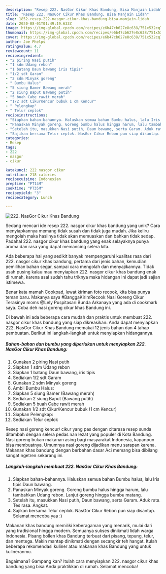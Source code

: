 ```yaml
---
description: "Resep 222. NasGor Cikur Khas Bandung, Bisa Manjain Lidah"
title: "Resep 222. NasGor Cikur Khas Bandung, Bisa Manjain Lidah"
slug: 1852-resep-222-nasgor-cikur-khas-bandung-bisa-manjain-lidah
date: 2020-08-01T01:49:19.633Z
image: https://img-global.cpcdn.com/recipes/e6b47cb627e8c638/751x532cq70/222-nasgor-cikur-khas-bandung-foto-resep-utama.jpg
thumbnail: https://img-global.cpcdn.com/recipes/e6b47cb627e8c638/751x532cq70/222-nasgor-cikur-khas-bandung-foto-resep-utama.jpg
cover: https://img-global.cpcdn.com/recipes/e6b47cb627e8c638/751x532cq70/222-nasgor-cikur-khas-bandung-foto-resep-utama.jpg
author: Joe Phelps
ratingvalue: 4.7
reviewcount: 11
recipeingredient:
- "2 piring Nasi putih"
- "1 sdm Udang rebon"
- "1 batang Daun bawang iris tipis"
- "1/2 sdt Garam"
- "2 sdm Minyak goreng"
- " Bumbu Halus"
- "5 siung Bamer Bawang merah"
- "2 siung Baput Bawang putih"
- "5 buah Cabe rawit merah"
- "1/2 sdt CikurKencur bubuk 1 cm Kencur"
- " Pelengkap"
- " Telur ceplok"
recipeinstructions:
- "Siapkan bahan-bahannya. Haluskan semua bahan Bumbu halus, lalu Iris tipis Daun bawang."
- "Panaskan Minyak goreng. Goreng bumbu halus hingga harum, lalu tambahkan Udang rebon. Lanjut goreng hingga bumbu matang."
- "Setelah itu, masukkan Nasi putih, Daun bawang, serta Garam. Aduk rata. Tes rasa. Angkat."
- "Sajikan bersama Telur ceplok. NasGor Cikur Rebon pun siap disantap. Selamat mencoba yaa :)"
categories:
- Resep
tags:
- 222
- nasgor
- cikur

katakunci: 222 nasgor cikur 
nutrition: 218 calories
recipecuisine: Indonesian
preptime: "PT14M"
cooktime: "PT35M"
recipeyield: "3"
recipecategory: Lunch

---
```



![222. NasGor Cikur Khas Bandung](https://img-global.cpcdn.com/recipes/e6b47cb627e8c638/751x532cq70/222-nasgor-cikur-khas-bandung-foto-resep-utama.jpg)

Sedang mencari ide resep 222. nasgor cikur khas bandung yang unik? Cara menyiapkannya memang tidak susah dan tidak juga mudah. Jika keliru mengolah maka hasilnya tidak akan memuaskan dan bahkan tidak sedap. Padahal 222. nasgor cikur khas bandung yang enak selayaknya punya aroma dan rasa yang dapat memancing selera kita.

Ada beberapa hal yang sedikit banyak mempengaruhi kualitas rasa dari 222. nasgor cikur khas bandung, pertama dari jenis bahan, kemudian pemilihan bahan segar, sampai cara mengolah dan menyajikannya. Tidak usah pusing kalau mau menyiapkan 222. nasgor cikur khas bandung enak di rumah, karena asal sudah tahu triknya maka hidangan ini dapat jadi sajian istimewa.

Benar kata mamah Cookpad, lewat kiriman foto recook, kita bisa punya teman baru. Makanya saya #BanggaKirimRecook Nasi Goreng Cikur Terasinya moms @Lely Puspitasari Bunda Arkanaya yang ada di cookmark saya. Coba deh nasi goreng cikur khas Bandung ini.


Di bawah ini ada beberapa cara mudah dan praktis untuk membuat 222. nasgor cikur khas bandung yang siap dikreasikan. Anda dapat menyiapkan 222. NasGor Cikur Khas Bandung memakai 12 jenis bahan dan 4 tahap pembuatan. Berikut ini langkah-langkah untuk menyiapkan hidangannya.

<!--inarticleads1-->

##### Bahan-bahan dan bumbu yang diperlukan untuk menyiapkan 222. NasGor Cikur Khas Bandung:

1. Gunakan 2 piring Nasi putih
1. Siapkan 1 sdm Udang rebon
1. Siapkan 1 batang Daun bawang, iris tipis
1. Sediakan 1/2 sdt Garam
1. Gunakan 2 sdm Minyak goreng
1. Ambil  Bumbu Halus:
1. Siapkan 5 siung Bamer (Bawang merah)
1. Sediakan 2 siung Baput (Bawang putih)
1. Sediakan 5 buah Cabe rawit merah
1. Gunakan 1/2 sdt Cikur/Kencur bubuk (1 cm Kencur)
1. Siapkan  Pelengkap:
1. Sediakan  Telur ceplok


Resep nasi goreng kencur/ cikur yang pas dengan citarasa resep sunda ditambah dengan selera pedas nan lezat yang populer di Kota Bandung. Nasi goreng bukan makanan asing bagi masyarakat Indonesia, kapanpun bisa membuatnya. Umumnya nasi goreng dijadikan menu sarapan karena. Makanan khas bandung dengan berbahan dasar Aci memang bisa dibilang sangat ngetren sekarang ini. 

<!--inarticleads2-->

##### Langkah-langkah membuat 222. NasGor Cikur Khas Bandung:

1. Siapkan bahan-bahannya. Haluskan semua bahan Bumbu halus, lalu Iris tipis Daun bawang.
1. Panaskan Minyak goreng. Goreng bumbu halus hingga harum, lalu tambahkan Udang rebon. Lanjut goreng hingga bumbu matang.
1. Setelah itu, masukkan Nasi putih, Daun bawang, serta Garam. Aduk rata. Tes rasa. Angkat.
1. Sajikan bersama Telur ceplok. NasGor Cikur Rebon pun siap disantap. Selamat mencoba yaa :)


Makanan khas bandung memiliki keberagaman yang menarik, mulai dari yang tradisional hingga modern. Semuanya sukses dinikmati lidah warga Indonesia. Pisang bollen khas Bandung terbuat dari pisang, tepung, telur, dan mentega. Makin mantap dinikmati dengan secangkir teh hangat. Itulah beberapa rekomendasi kuliner atau makanan khas Bandung yang untuk kulineranmu. 

Bagaimana? Gampang kan? Itulah cara menyiapkan 222. nasgor cikur khas bandung yang bisa Anda praktikkan di rumah. Selamat mencoba!
